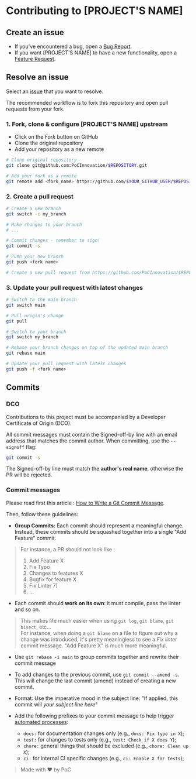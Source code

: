 # Contributing to [PROJECT'S NAME]

## Create an issue

- If you've encountered a bug, open a [Bug Report](https://github.com/PoCInnovation/$REPOSITORY/issues/new?assignees=&labels=&template=bug_report.md&title=).
- If you want [PROJECT'S NAME] to have a new functionality, open a [Feature Request](https://github.com/PoCInnovation/$REPOSITORY/issues/new?assignees=&labels=&template=feature_request.md&title=).

## Resolve an issue

Select an [issue](https://github.com/PoCInnovation/$REPOSITORY/issues) that you want to resolve.

The recommended workflow is to fork this repository and open pull requests from your fork.

### 1. Fork, clone & configure [PROJECT'S NAME] upstream

- Click on the _Fork_ button on GitHub
- Clone the original repository
- Add your repository as a new remote

```sh
# Clone original repository
git clone git@github.com:PoCInnovation/$REPOSITORY.git

# Add your fork as a remote
git remote add <fork_name> https://github.com/$YOUR_GITHUB_USER/$REPOSITORY.git
```

### 2. Create a pull request

```sh
# Create a new branch
git switch -c my_branch

# Make changes to your branch
# ...

# Commit changes - remember to sign!
git commit -s

# Push your new branch
git push <fork name>

# Create a new pull request from https://github.com/PoCInnovation/$REPOSITORY/pulls
```

### 3. Update your pull request with latest changes

```sh
# Switch to the main branch
git switch main

# Pull origin's change
git pull

# Switch to your branch
git switch my_branch

# Rebase your branch changes on top of the updated main branch
git rebase main

# Update your pull request with latest changes
git push -f <fork name>
```

## Commits

### DCO

Contributions to this project must be accompanied by a Developer Certificate of
Origin (DCO).

All commit messages must contain the Signed-off-by line with an email address that matches the commit author. When committing, use the `--signoff` flag:

```sh
git commit -s
```

The Signed-off-by line must match the **author's real name**, otherwise the PR will be rejected.

### Commit messages

Please read first this article : [How to Write a Git Commit Message](https://chris.beams.io/posts/git-commit/).

Then, follow these guidelines:

- **Group Commits:** Each commit should represent a meaningful change. Instead, these commits should be squashed together into a single "Add Feature" commit.
> For instance, a PR should not look like :
> 1) Add Feature X
> 2) Fix Typo
> 3) Changes to features X
> 5) Bugfix for feature X
> 6) Fix Linter 7)
> 7) ...

- Each commit should **work on its own**: it must compile, pass the linter and so on.
> This makes life much easier when using `git log`, `git blame`, `git bisect`, etc...\
> For instance, when doing a `git blame` on a file to figure out why a change was introduced, it's pretty meaningless to see a _Fix linter_ commit message. "Add Feature X" is much more meaningful.

- Use `git rebase -i main` to group commits together and rewrite their commit message

- To add changes to the previous commit, use `git commit --amend -s`. This will change the last commit (amend) instead of creating a new commit.

- Format: Use the imperative mood in the subject line: "If applied, this commit
  will _your subject line here_"

- Add the following prefixes to your commit message to help trigger [automated processes](https://www.conventionalcommits.org):
  - `docs:` for documentation changes only (e.g., `docs: Fix typo in X`);
  - `test:` for changes to tests only (e.g., `test: Check if X does Y`);
  - `chore:` general things that should be excluded (e.g., `chore: Clean up X`);
  - `ci:` for internal CI specific changes (e.g., `ci: Enable X for tests`);

> Made with ❤️ by PoC
